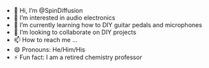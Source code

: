 - 👋 Hi, I’m @SpinDiffusion
- 👀 I’m interested in audio electronics
- 🌱 I’m currently learning how to DIY guitar pedals and microphones
- 💞️ I’m looking to collaborate on DIY projects
- 📫 How to reach me ...
- 😄 Pronouns: He/Him/His
- ⚡ Fun fact: I am a retired chemistry professor

<!---
SpinDiffusion/SpinDiffusion is a ✨ special ✨ repository because its `README.md` (this file) appears on your GitHub profile.
You can click the Preview link to take a look at your changes.
--->
